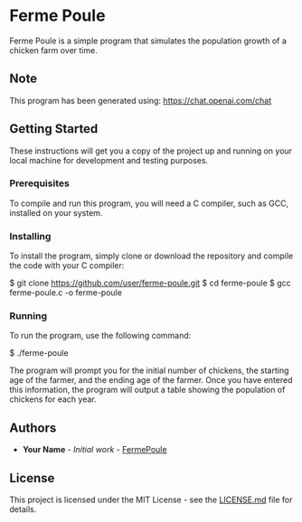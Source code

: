 # Ferme Poule

Ferme Poule is a simple program that simulates the population growth of a chicken farm over time.

## Note

This program has been generated using: https://chat.openai.com/chat

## Getting Started

These instructions will get you a copy of the project up and running on your local machine for development and testing purposes.

### Prerequisites

To compile and run this program, you will need a C compiler, such as GCC, installed on your system.

### Installing

To install the program, simply clone or download the repository and compile the code with your C compiler:

$ git clone https://github.com/user/ferme-poule.git
$ cd ferme-poule
$ gcc ferme-poule.c -o ferme-poule


### Running

To run the program, use the following command:

$ ./ferme-poule


The program will prompt you for the initial number of chickens, the starting age of the farmer, and the ending age of the farmer. Once you have entered this information, the program will output a table showing the population of chickens for each year.

## Authors

* **Your Name** - *Initial work* - [FermePoule](https://github.com/user/ferme-poule)

## License

This project is licensed under the MIT License - see the [LICENSE.md](LICENSE.md) file for details.
